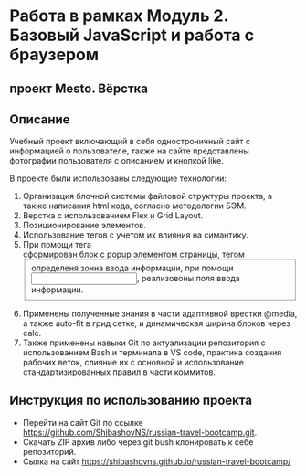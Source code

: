 # Работа в рамках Модуль 2. Базовый JavaScript и работа с браузером

## проект Mesto. Вёрстка

## Описание

Учебный проект включающий в себя одностроничный сайт с информацией о пользователе, также на сайте представлены фотографии пользователя с описанием и кнопкой like.

В проекте были использованы следующие технологии:

1. Организация блочной системы файловой структуры проекта, а также написания html кода, согласно методологии БЭМ.
2. Верстка с использованием Flex и Grid Layout.
3. Позиционирование элементов.
4. Использование тегов с учетом их влияния на симантику.
5. При помощи тега <form> сформирован блок с popup элементом страницы, тегом <fieldset> определеня зонна ввода информации, при помощи <input>, <lable> реализовоны поля ввода информации.
6. Применены полученные знания в части адаптивной врестки @media, а также auto-fit в грид сетке, и динамическая ширина блоков через calc.
7. Также применены навыки Git по актуализации репозитория с использованием Bash и терминала в VS code, практика создания рабочих веток, слияние их с основной и использование стандартизированных правил в части коммитов.

## Инструкция по использованию проекта

- Перейти на сайт Git по ссылке https://github.com/ShibashovNS/russian-travel-bootcamp.git.
- Скачать ZIP архив либо через git bush клонировать к себе репозиторий.
- Сылка на сайт https://shibashovns.github.io/russian-travel-bootcamp/
